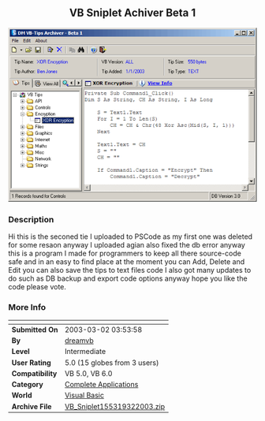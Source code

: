 ﻿<div align="center">

## VB Sniplet Achiver Beta 1

<img src="PIC200332131218729.gif">
</div>

### Description

Hi this is the seconed tie I uploaded to PSCode as my first one was deleted for some resaon anyway I uploaded agian also fixed the db error anyway this is a program I made for programmers to keep all there source-code safe and in an easy to find place at the moment you can Add, Delete and Edit you can also save the tips to text files code I also got many updates to do such as DB backup and export code options anyway hope you like the code please vote.
 
### More Info
 


<span>             |<span>
---                |---
**Submitted On**   |2003-03-02 03:53:58
**By**             |[dreamvb](https://github.com/Planet-Source-Code/PSCIndex/blob/master/ByAuthor/dreamvb.md)
**Level**          |Intermediate
**User Rating**    |5.0 (15 globes from 3 users)
**Compatibility**  |VB 5\.0, VB 6\.0
**Category**       |[Complete Applications](https://github.com/Planet-Source-Code/PSCIndex/blob/master/ByCategory/complete-applications__1-27.md)
**World**          |[Visual Basic](https://github.com/Planet-Source-Code/PSCIndex/blob/master/ByWorld/visual-basic.md)
**Archive File**   |[VB\_Sniplet155319322003\.zip](https://github.com/Planet-Source-Code/dreamvb-vb-sniplet-achiver-beta-1__1-43674/archive/master.zip)








